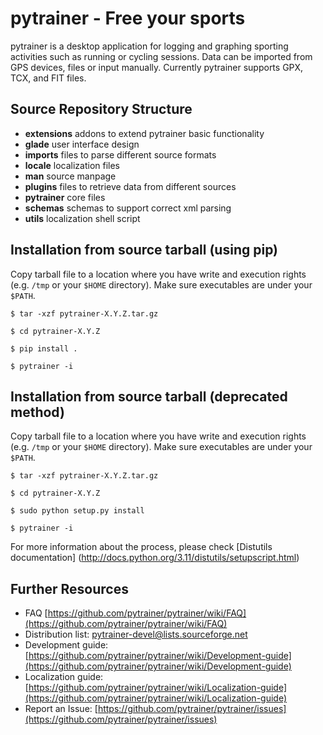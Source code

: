 pytrainer - Free your sports
==================================================
pytrainer is a desktop application for logging and graphing sporting
activities such as running or cycling sessions. Data can be
imported from GPS devices, files or input manually. Currently
pytrainer supports GPX, TCX, and FIT files.

Source Repository Structure
---------------------------
* **extensions** addons to extend pytrainer basic functionality
* **glade** user interface design
* **imports** files to parse different source formats
* **locale** localization files
* **man** source manpage
* **plugins** files to retrieve data from different sources
* **pytrainer** core files
* **schemas** schemas to support correct xml parsing
* **utils** localization shell script

Installation from source tarball (using pip)
-----------------
Copy tarball file to a location where you have write and execution rights (e.g. `/tmp` or your `$HOME` directory). Make sure executables are under your `$PATH`.

`$ tar -xzf pytrainer-X.Y.Z.tar.gz`

`$ cd pytrainer-X.Y.Z`

`$ pip install .`

`$ pytrainer -i`

Installation from source tarball (deprecated method)
-----------------
Copy tarball file to a location where you have write and execution rights (e.g. `/tmp` or your `$HOME` directory). Make sure executables are under your `$PATH`.

`$ tar -xzf pytrainer-X.Y.Z.tar.gz`

`$ cd pytrainer-X.Y.Z`

`$ sudo python setup.py install`

`$ pytrainer -i`

For more information about the process, please check [Distutils documentation] (http://docs.python.org/3.11/distutils/setupscript.html)

Further Resources
-----------------
* FAQ [https://github.com/pytrainer/pytrainer/wiki/FAQ](https://github.com/pytrainer/pytrainer/wiki/FAQ)
* Distribution list: pytrainer-devel@lists.sourceforge.net
* Development guide: [https://github.com/pytrainer/pytrainer/wiki/Development-guide](https://github.com/pytrainer/pytrainer/wiki/Development-guide)
* Localization guide: [https://github.com/pytrainer/pytrainer/wiki/Localization-guide](https://github.com/pytrainer/pytrainer/wiki/Localization-guide)
* Report an Issue: [https://github.com/pytrainer/pytrainer/issues](https://github.com/pytrainer/pytrainer/issues)

